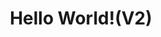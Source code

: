 ---
title: "Hello World!(V2)"
imgUrl: "/post-images/hello-world/hello-world.png"
publishedAt: "2025-09-10"
summary: "This is the Second Hello World Posts"
---